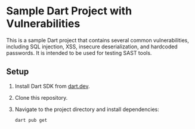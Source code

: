 # Sample Dart Project with Vulnerabilities

This is a sample Dart project that contains several common vulnerabilities, including SQL injection, XSS, insecure deserialization, and hardcoded passwords. It is intended to be used for testing SAST tools.

## Setup

1. Install Dart SDK from [dart.dev](https://dart.dev/get-dart).
2. Clone this repository.
3. Navigate to the project directory and install dependencies:

   ```sh
   dart pub get

